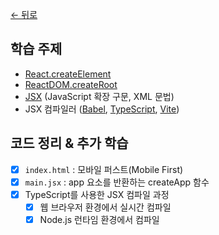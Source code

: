 [← 뒤로](../README.md)

## 학습 주제

- [React.createElement](https://react.dev/reference/react/createElement)
- [ReactDOM.createRoot](https://react.dev/reference/react-dom/client/createRoot)
- [JSX](https://facebook.github.io/jsx/) (JavaScript 확장 구문, XML 문법)
- JSX 컴파일러 ([Babel](https://babeljs.io/docs/babel-plugin-transform-react-jsx), [TypeScript](https://www.typescriptlang.org/ko/docs/handbook/jsx.html), [Vite](https://ko.vitejs.dev/guide/features.html#jsx))

## 코드 정리 & 추가 학습

- [x] `index.html` : 모바일 퍼스트(Mobile First)
- [x] `main.jsx` : app 요소를 반환하는 createApp 함수
- [x] TypeScript를 사용한 JSX 컴파일 과정
    - [x] 웹 브라우저 환경에서 실시간 컴파일
    - [x] Node.js 런타임 환경에서 컴파일
